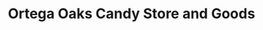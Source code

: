 ---
title: "Ortega Oaks Candy Store and Goods"
url: /lake-elsinore/ortega-oaks-candy-store-and-goods/
shop: convenience
---